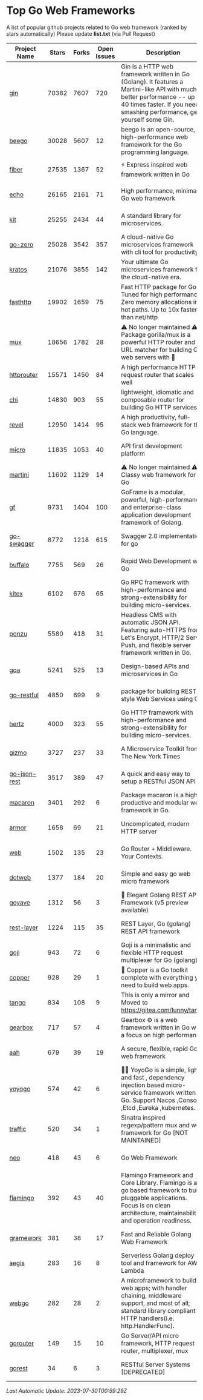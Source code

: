 # Top Go Web Frameworks
A list of popular github projects related to Go web framework (ranked by stars automatically)
Please update **list.txt** (via Pull Request)

| Project Name | Stars | Forks | Open Issues | Description | Last Commit |
| ------------ | ----- | ----- | ----------- | ----------- | ----------- |
| [gin](https://github.com/gin-gonic/gin) | 70382 | 7607 | 720 | Gin is a HTTP web framework written in Go (Golang). It features a Martini-like API with much better performance -- up to 40 times faster. If you need smashing performance, get yourself some Gin. | 2023-06-05 01:52:39 |
| [beego](https://github.com/beego/beego) | 30028 | 5607 | 12 | beego is an open-source, high-performance web framework for the Go programming language. | 2023-07-14 07:00:02 |
| [fiber](https://github.com/gofiber/fiber) | 27535 | 1367 | 52 | ⚡️ Express inspired web framework written in Go | 2023-07-26 11:27:45 |
| [echo](https://github.com/labstack/echo) | 26165 | 2161 | 71 | High performance, minimalist Go web framework | 2023-07-22 20:47:35 |
| [kit](https://github.com/go-kit/kit) | 25255 | 2434 | 44 | A standard library for microservices. | 2023-05-29 21:23:33 |
| [go-zero](https://github.com/zeromicro/go-zero) | 25028 | 3542 | 357 | A cloud-native Go microservices framework with cli tool for productivity. | 2023-07-29 14:34:16 |
| [kratos](https://github.com/go-kratos/kratos) | 21076 | 3855 | 142 | Your ultimate Go microservices framework for the cloud-native era. | 2023-07-28 11:49:59 |
| [fasthttp](https://github.com/valyala/fasthttp) | 19902 | 1659 | 75 | Fast HTTP package for Go. Tuned for high performance. Zero memory allocations in hot paths. Up to 10x faster than net/http | 2023-07-21 07:55:22 |
| [mux](https://github.com/gorilla/mux) | 18656 | 1782 | 28 | ⚠️ No longer maintained ⚠️  Package gorilla/mux is a powerful HTTP router and URL matcher for building Go web servers with 🦍 | 2023-07-25 17:19:44 |
| [httprouter](https://github.com/julienschmidt/httprouter) | 15571 | 1450 | 84 | A high performance HTTP request router that scales well | 2022-06-03 15:51:59 |
| [chi](https://github.com/go-chi/chi) | 14830 | 903 | 55 | lightweight, idiomatic and composable router for building Go HTTP services | 2023-07-13 16:01:44 |
| [revel](https://github.com/revel/revel) | 12950 | 1414 | 95 | A high productivity, full-stack web framework for the Go language. | 2022-04-12 20:53:30 |
| [micro](https://github.com/micro/micro) | 11835 | 1053 | 40 | API first development platform | 2023-07-28 18:28:23 |
| [martini](https://github.com/go-martini/martini) | 11602 | 1129 | 14 | ⚠️ No longer maintained ⚠️  Classy web framework for Go | 2017-01-21 21:58:54 |
| [gf](https://github.com/gogf/gf) | 9731 | 1404 | 100 | GoFrame is a modular, powerful, high-performance and enterprise-class application development framework of Golang.  | 2023-07-26 13:27:58 |
| [go-swagger](https://github.com/go-swagger/go-swagger) | 8772 | 1218 | 615 | Swagger 2.0 implementation for go | 2023-07-24 18:20:14 |
| [buffalo](https://github.com/gobuffalo/buffalo) | 7755 | 569 | 26 | Rapid Web Development w/ Go | 2023-01-26 15:34:17 |
| [kitex](https://github.com/cloudwego/kitex) | 6102 | 676 | 65 | Go RPC framework with high-performance and strong-extensibility for building micro-services. | 2023-07-28 08:15:27 |
| [ponzu](https://github.com/ponzu-cms/ponzu) | 5580 | 418 | 31 | Headless CMS with automatic JSON API. Featuring auto-HTTPS from Let's Encrypt, HTTP/2 Server Push, and flexible server framework written in Go. | 2020-01-02 00:14:32 |
| [goa](https://github.com/goadesign/goa) | 5241 | 525 | 13 | Design-based APIs and microservices in Go | 2023-07-24 15:14:37 |
| [go-restful](https://github.com/emicklei/go-restful) | 4850 | 699 | 9 | package for building REST-style Web Services using Go | 2023-06-17 18:52:18 |
| [hertz](https://github.com/cloudwego/hertz) | 4000 | 323 | 55 | Go HTTP framework with high-performance and strong-extensibility for building micro-services. | 2023-07-25 12:10:32 |
| [gizmo](https://github.com/nytimes/gizmo) | 3727 | 237 | 33 | A Microservice Toolkit from The New York Times | 2021-04-30 15:27:05 |
| [go-json-rest](https://github.com/ant0ine/go-json-rest) | 3517 | 389 | 47 | A quick and easy way to setup a RESTful JSON API | 2017-09-13 04:12:08 |
| [macaron](https://github.com/go-macaron/macaron) | 3401 | 292 | 6 | Package macaron is a high productive and modular web framework in Go. | 2023-07-10 01:15:06 |
| [armor](https://github.com/labstack/armor) | 1658 | 69 | 21 | Uncomplicated, modern HTTP server | 2019-08-03 18:10:09 |
| [web](https://github.com/gocraft/web) | 1502 | 135 | 23 | Go Router + Middleware. Your Contexts. | 2019-02-07 15:06:52 |
| [dotweb](https://github.com/devfeel/dotweb) | 1377 | 184 | 20 | Simple and easy go web micro framework | 2023-04-15 08:06:03 |
| [goyave](https://github.com/go-goyave/goyave) | 1312 | 56 | 3 | 🍐 Elegant Golang REST API Framework (v5 preview available) | 2023-06-09 14:22:05 |
| [rest-layer](https://github.com/rs/rest-layer) | 1224 | 115 | 35 | REST Layer, Go (golang) REST API framework | 2021-09-30 23:58:01 |
| [goji](https://github.com/goji/goji) | 943 | 72 | 6 | Goji is a minimalistic and flexible HTTP request multiplexer for Go (golang) | 2019-01-26 23:58:29 |
| [copper](https://github.com/gocopper/copper) | 928 | 29 | 1 | 🚀‏‏‎    ‎‏‏‎‏‏‎‎‎‎‎‎Copper is a Go toolkit complete with everything you need to build web apps. | 2023-07-28 15:45:31 |
| [tango](https://github.com/lunny/tango) | 834 | 108 | 9 | This is only a mirror and Moved to https://gitea.com/lunny/tango | 2019-05-17 03:31:10 |
| [gearbox](https://github.com/gogearbox/gearbox) | 717 | 57 | 4 | Gearbox :gear: is a web framework written in Go with a focus on high performance | 2022-09-21 00:20:37 |
| [aah](https://github.com/go-aah/aah) | 679 | 39 | 19 | A secure, flexible, rapid Go web framework | 2020-09-02 02:31:20 |
| [yoyogo](https://github.com/yoyofx/yoyogo) | 574 | 42 | 6 | 🦄🌈 YoyoGo is a simple, light and fast , dependency injection based micro-service framework written in Go. Support Nacos ,Consoul ,Etcd ,Eureka ,kubernetes. | 2023-05-06 03:13:09 |
| [traffic](https://github.com/gravityblast/traffic) | 520 | 34 | 1 | Sinatra inspired regexp/pattern mux and web framework for Go [NOT MAINTAINED] | 2015-11-26 21:31:07 |
| [neo](https://github.com/ivpusic/neo) | 418 | 43 | 6 | Go Web Framework | 2017-08-14 23:54:31 |
| [flamingo](https://github.com/i-love-flamingo/flamingo) | 392 | 43 | 40 | Flamingo Framework and Core Library. Flamingo is a go based framework to build pluggable applications. Focus is on clean architecture, maintainability and operation readiness. | 2023-07-28 13:06:34 |
| [gramework](https://github.com/gramework/gramework) | 381 | 38 | 17 | Fast and Reliable Golang Web Framework | 2023-01-24 23:49:42 |
| [aegis](https://github.com/tmaiaroto/aegis) | 283 | 16 | 8 | Serverless Golang deploy tool and framework for AWS Lambda | 2019-07-28 17:59:41 |
| [webgo](https://github.com/bnkamalesh/webgo) | 282 | 28 | 2 | A microframework to build web apps; with handler chaining, middleware support, and most of all; standard library compliant HTTP handlers(i.e. http.HandlerFunc). | 2023-03-08 16:03:21 |
| [gorouter](https://github.com/vardius/gorouter) | 149 | 15 | 10 | Go Server/API micro framework, HTTP request router, multiplexer, mux | 2022-10-28 23:16:55 |
| [gorest](https://github.com/tideland/gorest) | 34 | 6 | 3 | RESTful Server Systems [DEPRECATED] | 2017-11-10 13:00:37 |

*Last Automatic Update: 2023-07-30T00:59:29Z*
